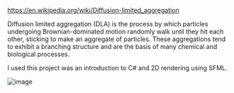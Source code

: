 https://en.wikipedia.org/wiki/Diffusion-limited_aggregation

Diffusion limited aggregation (DLA) is the process by which particles undergoing Brownian-dominated motion randomly walk until they hit each other, sticking to make an aggregate of particles. These aggregations tend to exhibit a branching structure and are the basis of many chemical and biological processes.

I used this project was an introduction to C# and 2D rendering using SFML.

![image](https://github.com/user-attachments/assets/4b52a360-00c4-4b4e-bb46-dcccd46bf1ce)
